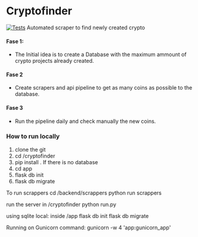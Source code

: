 # Cryptofinder 
[![Tests](https://github.com/cafalchio/cryptofinder/actions/workflows/tests.yaml/badge.svg)](https://github.com/cafalchio/cryptofinder/actions/workflows/tests.yaml)
Automated scraper to find newly created crypto

#### Fase 1:
* The Initial idea is to create a Database with the maximum ammount of crypto projects already created.

#### Fase 2
*  Create scrapers and api pipeline to get as many coins as possible to the database.
  
#### Fase 3
* Run the pipeline daily and check manually the new coins.





### How to run locally

1. clone the git
2. cd /cryptofinder
3. pip install .
If there is no database
4. cd app
5. flask db init
6. flask db migrate
 
 To run scrappers
 cd /backend/scrappers
 python run scrappers

 run the server
 in /cryptofinder
 python run.py


using sqlite local:
inside /app 
    flask db init
    flask db migrate

Running on Gunicorn command:
gunicorn -w 4 'app:gunicorn_app'


